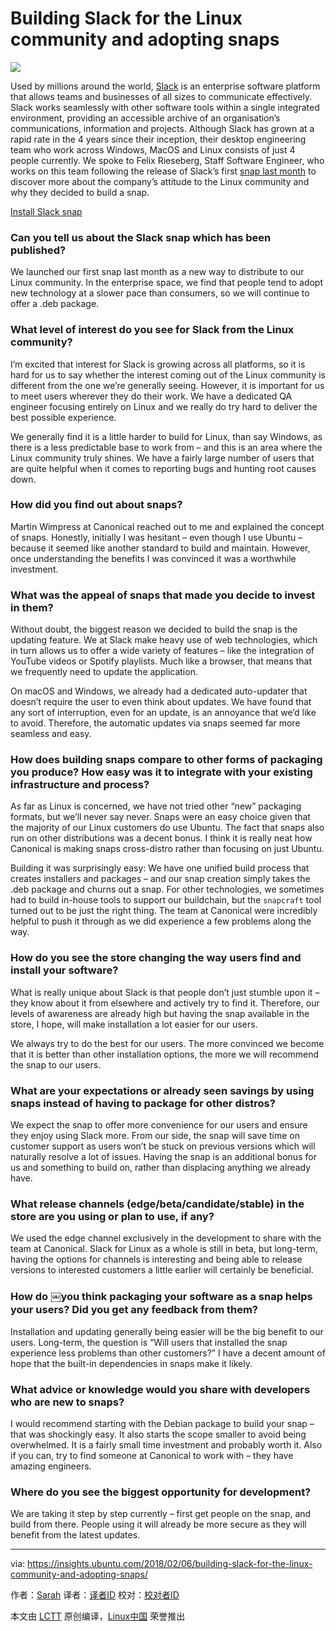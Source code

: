 Building Slack for the Linux community and adopting snaps
======
![][1]

Used by millions around the world, [Slack][2] is an enterprise software platform that allows teams and businesses of all sizes to communicate effectively. Slack works seamlessly with other software tools within a single integrated environment, providing an accessible archive of an organisation’s communications, information and projects. Although Slack has grown at a rapid rate in the 4 years since their inception, their desktop engineering team who work across Windows, MacOS and Linux consists of just 4 people currently. We spoke to Felix Rieseberg, Staff Software Engineer, who works on this team following the release of Slack’s first [snap last month][3] to discover more about the company’s attitude to the Linux community and why they decided to build a snap.

[Install Slack snap][4]

### Can you tell us about the Slack snap which has been published?

We launched our first snap last month as a new way to distribute to our Linux community. In the enterprise space, we find that people tend to adopt new technology at a slower pace than consumers, so we will continue to offer a .deb package.

### What level of interest do you see for Slack from the Linux community?

I’m excited that interest for Slack is growing across all platforms, so it is hard for us to say whether the interest coming out of the Linux community is different from the one we’re generally seeing. However, it is important for us to meet users wherever they do their work. We have a dedicated QA engineer focusing entirely on Linux and we really do try hard to deliver the best possible experience.

We generally find it is a little harder to build for Linux, than say Windows, as there is a less predictable base to work from – and this is an area where the Linux community truly shines. We have a fairly large number of users that are quite helpful when it comes to reporting bugs and hunting root causes down.

### How did you find out about snaps?

Martin Wimpress at Canonical reached out to me and explained the concept of snaps. Honestly, initially I was hesitant – even though I use Ubuntu – because it seemed like another standard to build and maintain. However, once understanding the benefits I was convinced it was a worthwhile investment.

### What was the appeal of snaps that made you decide to invest in them?

Without doubt, the biggest reason we decided to build the snap is the updating feature. We at Slack make heavy use of web technologies, which in turn allows us to offer a wide variety of features – like the integration of YouTube videos or Spotify playlists. Much like a browser, that means that we frequently need to update the application.

On macOS and Windows, we already had a dedicated auto-updater that doesn’t require the user to even think about updates. We have found that any sort of interruption, even for an update, is an annoyance that we’d like to avoid. Therefore, the automatic updates via snaps seemed far more seamless and easy.

### How does building snaps compare to other forms of packaging you produce? How easy was it to integrate with your existing infrastructure and process?

As far as Linux is concerned, we have not tried other “new” packaging formats, but we’ll never say never. Snaps were an easy choice given that the majority of our Linux customers do use Ubuntu. The fact that snaps also run on other distributions was a decent bonus. I think it is really neat how Canonical is making snaps cross-distro rather than focusing on just Ubuntu.

Building it was surprisingly easy: We have one unified build process that creates installers and packages – and our snap creation simply takes the .deb package and churns out a snap. For other technologies, we sometimes had to build in-house tools to support our buildchain, but the `snapcraft` tool turned out to be just the right thing. The team at Canonical were incredibly helpful to push it through as we did experience a few problems along the way.

### How do you see the store changing the way users find and install your software?

What is really unique about Slack is that people don’t just stumble upon it – they know about it from elsewhere and actively try to find it. Therefore, our levels of awareness are already high but having the snap available in the store, I hope, will make installation a lot easier for our users.

We always try to do the best for our users. The more convinced we become that it is better than other installation options, the more we will recommend the snap to our users.

### What are your expectations or already seen savings by using snaps instead of having to package for other distros?

We expect the snap to offer more convenience for our users and ensure they enjoy using Slack more. From our side, the snap will save time on customer support as users won’t be stuck on previous versions which will naturally resolve a lot of issues. Having the snap is an additional bonus for us and something to build on, rather than displacing anything we already have.

### What release channels (edge/beta/candidate/stable) in the store are you using or plan to use, if any?

We used the edge channel exclusively in the development to share with the team at Canonical. Slack for Linux as a whole is still in beta, but long-term, having the options for channels is interesting and being able to release versions to interested customers a little earlier will certainly be beneficial.

### How do ￼you think packaging your software as a snap helps your users? Did you get any feedback from them?

Installation and updating generally being easier will be the big benefit to our users. Long-term, the question is “Will users that installed the snap experience less problems than other customers?” I have a decent amount of hope that the built-in dependencies in snaps make it likely.

### What advice or knowledge would you share with developers who are new to snaps?

I would recommend starting with the Debian package to build your snap – that was shockingly easy. It also starts the scope smaller to avoid being overwhelmed. It is a fairly small time investment and probably worth it. Also if you can, try to find someone at Canonical to work with – they have amazing engineers.

### Where do you see the biggest opportunity for development?

We are taking it step by step currently – first get people on the snap, and build from there. People using it will already be more secure as they will benefit from the latest updates.

--------------------------------------------------------------------------------

via: https://insights.ubuntu.com/2018/02/06/building-slack-for-the-linux-community-and-adopting-snaps/

作者：[Sarah][a]
译者：[译者ID](https://github.com/译者ID)
校对：[校对者ID](https://github.com/校对者ID)

本文由 [LCTT](https://github.com/LCTT/TranslateProject) 原创编译，[Linux中国](https://linux.cn/) 荣誉推出

[a]:https://insights.ubuntu.com/author/sarahfd/
[1]:https://insights.ubuntu.com/wp-content/uploads/a115/Slack_linux_screenshot@2x-2.png
[2]:https://slack.com/
[3]:https://insights.ubuntu.com/2018/01/18/canonical-brings-slack-to-the-snap-ecosystem/
[4]:https://snapcraft.io/slack/
